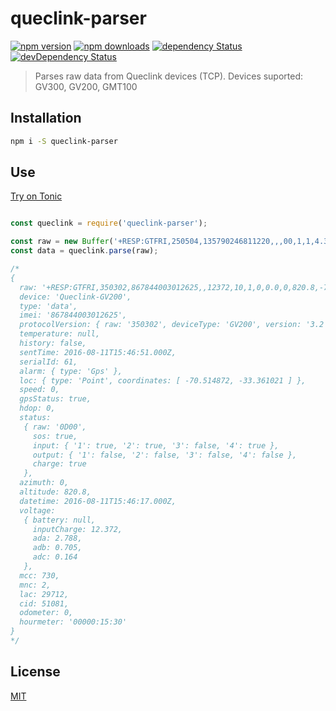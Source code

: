 # queclink-parser

[![npm version](https://img.shields.io/npm/v/queclink-parser.svg?style=flat-square)](https://www.npmjs.com/package/queclink-parser)
[![npm downloads](https://img.shields.io/npm/dm/queclink-parser.svg?style=flat-square)](https://www.npmjs.com/package/queclink-parser)
[![dependency Status](https://img.shields.io/david/jaayesta/queclink-parser.svg?style=flat-square)](https://david-dm.org/jaayesta/queclink-parser#info=dependencies)
[![devDependency Status](https://img.shields.io/david/dev/jaayesta/queclink-parser.svg?style=flat-square)](https://david-dm.org/jaayesta/queclink-parser#info=devDependencies)

> Parses raw data from Queclink devices (TCP). Devices suported: GV300, GV200, GMT100

## Installation

```bash
npm i -S queclink-parser
```

## Use

[Try on Tonic](https://tonicdev.com/npm/queclink-parser)
```js

const queclink = require('queclink-parser');

const raw = new Buffer('+RESP:GTFRI,250504,135790246811220,,,00,1,1,4.3,92,70.0,121.354335,31.222073,20090214013254,0460,0000,18d8,6141,00,2000.0,12345:12:34,,,80,210100,,,,20090214093254,11F0$');
const data = queclink.parse(raw);

/*
{ 
  raw: '+RESP:GTFRI,350302,867844003012625,,12372,10,1,0,0.0,0,820.8,-70.514872,-33.361021,20160811154617,0730,0002,7410,C789,00,0.0,00000:15:30,2788,705,164,0D,00,,,20160811154651,061D$',
  device: 'Queclink-GV200',
  type: 'data',
  imei: '867844003012625',
  protocolVersion: { raw: '350302', deviceType: 'GV200', version: '3.2' },
  temperature: null,
  history: false,
  sentTime: 2016-08-11T15:46:51.000Z,
  serialId: 61,
  alarm: { type: 'Gps' },
  loc: { type: 'Point', coordinates: [ -70.514872, -33.361021 ] },
  speed: 0,
  gpsStatus: true,
  hdop: 0,
  status: 
   { raw: '0D00',
     sos: true,
     input: { '1': true, '2': true, '3': false, '4': true },
     output: { '1': false, '2': false, '3': false, '4': false },
     charge: true 
   },
  azimuth: 0,
  altitude: 820.8,
  datetime: 2016-08-11T15:46:17.000Z,
  voltage: 
   { battery: null,
     inputCharge: 12.372,
     ada: 2.788,
     adb: 0.705,
     adc: 0.164 
   },
  mcc: 730,
  mnc: 2,
  lac: 29712,
  cid: 51081,
  odometer: 0,
  hourmeter: '00000:15:30' 
}
*/

```

## License

[MIT](https://tldrlegal.com/license/mit-license)
